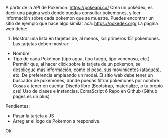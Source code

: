 A partir de la API de Pokémon: https://pokeapi.co/
Crea un pokédex, es decir una página web donde puedas consultar pokemones, y leer información sobre cada pokemon que se muestre.
Puedes encontrar un sitio de ejemplo que hace algo similar acá: https://pokedex.org/
La página web debe:
1. Mostrar una lista en tarjetas de, al menos, los primeros 151 pokemones. Las tarjetas deben mostrar: 
  - Nombre
  - Tipo de cada Pokémon
(tipo agua, tipo fuego, tipo venenoso, etc.)
Permitir que, al hacer click sobre la tarjeta de un pokemon, se despliegue más información, como el peso, sus movimientos (ataques), etc.
De preferencia empleando un modal.
El sitio web debe tener un buscador de pokemones, donde puedas filtrar pokemones por nombre.
Cosas a tener en cuenta:
Diseño libre (Bootstrap, materialize, o tu propio css)
Uso de clases e instancias.
EcmaScript 6
Repo en Github (Github pages es un plus)



Pendientes: 
- Pasar la tarjeta a JS 
- Arreglar el logo de Pokemon a responsive. 


Ok 